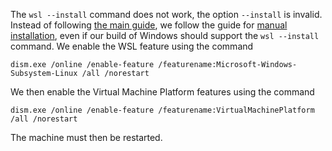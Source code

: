 The `wsl --install` command does not work, the option `--install` is invalid. Instead of following [the main guide](https://docs.microsoft.com/en-us/windows/wsl/install), we follow the guide for [manual installation](https://docs.microsoft.com/en-us/windows/wsl/install-manual), even if our build of Windows should support the `wsl --install` command. We enable the WSL feature using the command
```
dism.exe /online /enable-feature /featurename:Microsoft-Windows-Subsystem-Linux /all /norestart
```
We then enable the Virtual Machine Platform features using the command
```
dism.exe /online /enable-feature /featurename:VirtualMachinePlatform /all /norestart
```
The machine must then be restarted. 
